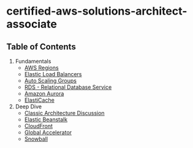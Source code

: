 # certified-aws-solutions-architect-associate

## Table of Contents

1. Fundamentals
    - [AWS Regions](1-aws-fundamentals/regions.md)
    - [Elastic Load Balancers](1-aws-fundamentals/elb.md)
    - [Auto Scaling Groups](1-aws-fundamentals/asg.md)
    - [RDS - Relational Database Service](1-aws-fundamentals/rds.md)
    - [Amazon Aurora](1-aws-fundamentals/aurora.md)
    - [ElastiCache](1-aws-fundamentals/elasticache.md)
2. Deep Dive
    - [Classic Architecture Discussion](2-deep-dive/architecture.md)
    - [Elastic Beanstalk](2-deep-dive/beanstalk.md)
    - [CloudFront](2-deep-dive/cloudfront.md)
    - [Global Accelerator](2-deep-dive/global-accelerator.md)
    - [Snowball](2-deep-dive/snowball.md)
